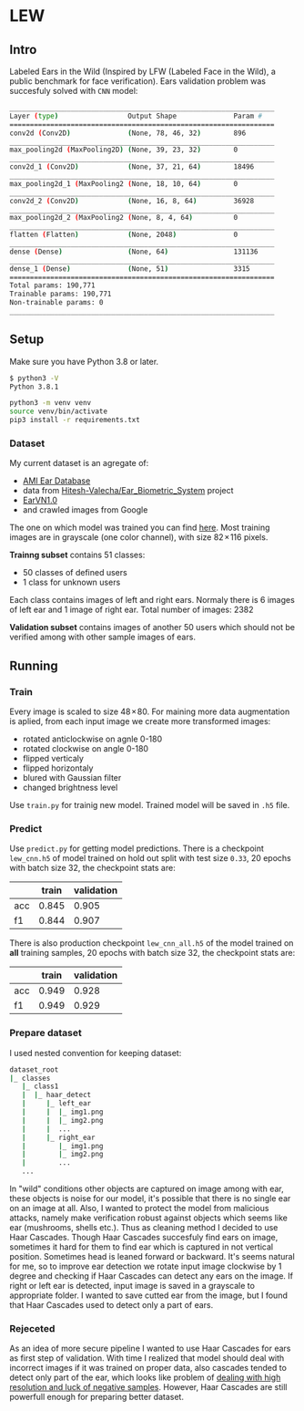# LEW

## Intro

Labeled Ears in the Wild (Inspired by LFW (Labeled Face in the Wild), a public benchmark for face verification). 
Ears validation problem was succesfuly solved with `CNN` model:

```bash
_________________________________________________________________
Layer (type)                 Output Shape              Param #   
=================================================================
conv2d (Conv2D)              (None, 78, 46, 32)        896       
_________________________________________________________________
max_pooling2d (MaxPooling2D) (None, 39, 23, 32)        0         
_________________________________________________________________
conv2d_1 (Conv2D)            (None, 37, 21, 64)        18496     
_________________________________________________________________
max_pooling2d_1 (MaxPooling2 (None, 18, 10, 64)        0         
_________________________________________________________________
conv2d_2 (Conv2D)            (None, 16, 8, 64)         36928     
_________________________________________________________________
max_pooling2d_2 (MaxPooling2 (None, 8, 4, 64)          0         
_________________________________________________________________
flatten (Flatten)            (None, 2048)              0         
_________________________________________________________________
dense (Dense)                (None, 64)                131136    
_________________________________________________________________
dense_1 (Dense)              (None, 51)                3315      
=================================================================
Total params: 190,771
Trainable params: 190,771
Non-trainable params: 0
_________________________________________________________________
```

## Setup

Make sure you have Python 3.8 or later.

```bash
$ python3 -V
Python 3.8.1
```

```bash
python3 -m venv venv
source venv/bin/activate
pip3 install -r requirements.txt
```

### Dataset

My current dataset is an agregate of:

* [AMI Ear Database](http://ctim.ulpgc.es/research_works/ami_ear_database/)
* data from [Hitesh-Valecha/Ear_Biometric_System](https://github.com/Hitesh-Valecha/Ear_Biometric_System) project
* [EarVN1.0](https://data.mendeley.com/datasets/yws3v3mwx3/3)
* and crawled images from Google

The one on which model was trained you can find [here](https://drive.google.com/drive/folders/1K_n_zNj7RtztijhiXKZ41kVMW8oky-44?usp=sharing).
Most training images are in grayscale (one color channel), with size 82 × 116 pixels.

**Trainng subset** contains 51 classes:

* 50 classes of defined users
* 1 class for unknown users

Each class contains images of left and right ears. Normaly there is 6 images of left ear and 1 image of right ear.
Total number of images: 2382

**Validation subset** contains images of another 50 users which should not be verified among with other sample images of ears.

## Running

### Train

Every image is scaled to size 48 × 80. For maining more data augmentation is aplied, from each input image we create more transformed images:

* rotated anticlockwise on agnle 0-180
* rotated clockwise on angle 0-180
* flipped verticaly 
* flipped horizontaly
* blured with Gaussian filter
* changed brightness level

Use `train.py` for trainig new model.
Trained model will be saved in `.h5` file.

### Predict

Use `predict.py` for getting model predictions. There is a checkpoint `lew_cnn.h5` of model trained on hold out split with test size `0.33`, 20 epochs with batch size 32, the checkpoint stats are:

||train|validation|
|---|---|---|
|acc|0.845|0.905|
|f1|0.844|0.907|

There is also production checkpoint `lew_cnn_all.h5` of the model trained on **all** training samples, 20 epochs with batch size 32, the checkpoint stats are:

||train|validation|
|---|---|---|
|acc|0.949|0.928|
|f1|0.949|0.929|

### Prepare dataset

I used nested convention for keeping dataset:

```bash
dataset_root
|_ classes
   |_ class1
   |  |_ haar_detect
   |     |_ left_ear
   |     |  |_ img1.png
   |     |  |_ img2.png
   |     |  ...
   |     |_ right_ear
   |        |_ img1.png
   |        |_ img2.png
   |        ...
   ...
```

In "wild" conditions other objects are captured on image among with ear, these objects is noise for our model, it's possible that there is no single ear on an image at all. Also, I wanted to protect the model from malicious attacks, namely make verification robust against objects which seems like ear (mushrooms, shells etc.). Thus as cleaning method I decided to use Haar Cascades.
Though Haar Cascades succesfuly find ears on image, sometimes it hard for them to find ear which is captured in not vertical position. Sometimes head is leaned forward or backward. It's seems natural for me, so to improve ear detection we rotate input image clockwise by 1 degree and checking if Haar Cascades can detect any ears on the image.
If right or left ear is detected, input image is saved in a grayscale to appropriate folder. I wanted to save cutted ear from the image, but I found that Haar Cascades used to detect only a part of ears.

### Rejeceted

As an idea of more secure pipeline I wanted to use Haar Cascades for ears as first step of validation.
With time I realized that model should deal with incorrect images if it was trained on proper data, also cascades tended to detect only part of the ear, which looks like problem of [dealing with high resolution and luck of negative samples](https://stackoverflow.com/questions/27196407/bad-trained-cascade-in-opencv). However, Haar Cascades are still powerfull enough for preparing better dataset.
